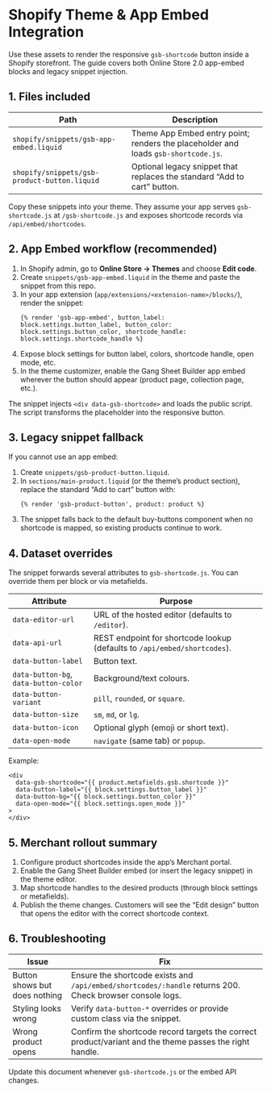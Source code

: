 # Shopify Theme & App Embed Integration

Use these assets to render the responsive `gsb-shortcode` button inside a Shopify storefront. The guide covers both Online Store 2.0 app-embed blocks and legacy snippet injection.

## 1. Files included

Path | Description
---- | -----------
`shopify/snippets/gsb-app-embed.liquid` | Theme App Embed entry point; renders the placeholder and loads `gsb-shortcode.js`.
`shopify/snippets/gsb-product-button.liquid` | Optional legacy snippet that replaces the standard “Add to cart” button.

Copy these snippets into your theme. They assume your app serves `gsb-shortcode.js` at `/gsb-shortcode.js` and exposes shortcode records via `/api/embed/shortcodes`.

## 2. App Embed workflow (recommended)

1. In Shopify admin, go to **Online Store → Themes** and choose **Edit code**.
2. Create `snippets/gsb-app-embed.liquid` in the theme and paste the snippet from this repo.
3. In your app extension (`app/extensions/<extension-name>/blocks/`), render the snippet:
   ```liquid
   {% render 'gsb-app-embed', button_label: block.settings.button_label, button_color: block.settings.button_color, shortcode_handle: block.settings.shortcode_handle %}
   ```
4. Expose block settings for button label, colors, shortcode handle, open mode, etc.
5. In the theme customizer, enable the Gang Sheet Builder app embed wherever the button should appear (product page, collection page, etc.).

The snippet injects `<div data-gsb-shortcode>` and loads the public script. The script transforms the placeholder into the responsive button.

## 3. Legacy snippet fallback

If you cannot use an app embed:

1. Create `snippets/gsb-product-button.liquid`.
2. In `sections/main-product.liquid` (or the theme’s product section), replace the standard “Add to cart” button with:
   ```liquid
   {% render 'gsb-product-button', product: product %}
   ```
3. The snippet falls back to the default buy-buttons component when no shortcode is mapped, so existing products continue to work.

## 4. Dataset overrides

The snippet forwards several attributes to `gsb-shortcode.js`. You can override them per block or via metafields.

Attribute | Purpose
--------- | -------
`data-editor-url` | URL of the hosted editor (defaults to `/editor`).
`data-api-url` | REST endpoint for shortcode lookup (defaults to `/api/embed/shortcodes`).
`data-button-label` | Button text.
`data-button-bg`, `data-button-color` | Background/text colours.
`data-button-variant` | `pill`, `rounded`, or `square`.
`data-button-size` | `sm`, `md`, or `lg`.
`data-button-icon` | Optional glyph (emoji or short text).
`data-open-mode` | `navigate` (same tab) or `popup`.

Example:
```liquid
<div
  data-gsb-shortcode="{{ product.metafields.gsb.shortcode }}"
  data-button-label="{{ block.settings.button_label }}"
  data-button-bg="{{ block.settings.button_color }}"
  data-open-mode="{{ block.settings.open_mode }}"
>
</div>
```

## 5. Merchant rollout summary

1. Configure product shortcodes inside the app’s Merchant portal.
2. Enable the Gang Sheet Builder embed (or insert the legacy snippet) in the theme editor.
3. Map shortcode handles to the desired products (through block settings or metafields).
4. Publish the theme changes. Customers will see the “Edit design” button that opens the editor with the correct shortcode context.

## 6. Troubleshooting

Issue | Fix
----- | ---
Button shows but does nothing | Ensure the shortcode exists and `/api/embed/shortcodes/:handle` returns 200. Check browser console logs.
Styling looks wrong | Verify `data-button-*` overrides or provide custom class via the snippet.
Wrong product opens | Confirm the shortcode record targets the correct product/variant and the theme passes the right handle.

Update this document whenever `gsb-shortcode.js` or the embed API changes.
